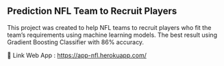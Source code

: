 ## Prediction NFL Team to Recruit Players

This project was created to help NFL teams to recruit players who fit the team’s requirements using machine
learning models. The best result using Gradient Boosting Classifier with 86% accuracy.

🔗 Link Web App : https://app-nfl.herokuapp.com/
